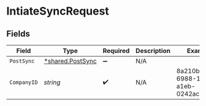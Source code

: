# IntiateSyncRequest


## Fields

| Field                                               | Type                                                | Required                                            | Description                                         | Example                                             |
| --------------------------------------------------- | --------------------------------------------------- | --------------------------------------------------- | --------------------------------------------------- | --------------------------------------------------- |
| `PostSync`                                          | [*shared.PostSync](../../models/shared/postsync.md) | :heavy_minus_sign:                                  | N/A                                                 |                                                     |
| `CompanyID`                                         | *string*                                            | :heavy_check_mark:                                  | N/A                                                 | 8a210b68-6988-11ed-a1eb-0242ac120002                |